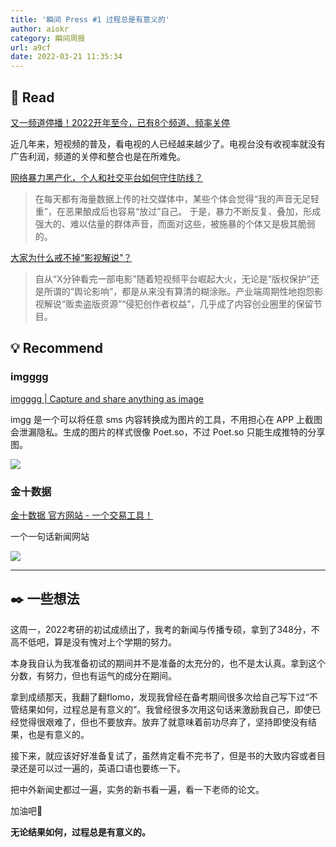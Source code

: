 ```yaml
---
title: '瞬间 Press #1 过程总是有意义的'
author: aiokr
category: 瞬间周报
url: a9cf
date: 2022-03-21 11:35:34
---
```


## 📖 Read

[又一频道停播！2022开年至今，已有8个频道、频率关停](https://mp.weixin.qq.com/s?__biz=MjM5Nzk3MTYxMg==&mid=2650435938&idx=1&sn=a32b8ebaaa7cf92b94c285fa5f9f0568&chksm=bedf029189a88b87ccd383d51448ca04dab11cff1d11a3477392fd4b9000fe65b96df75e3191#rd)

近几年来，短视频的普及，看电视的人已经越来越少了。电视台没有收视率就没有广告利润，频道的关停和整合也是在所难免。

[网络暴力黑产化，个人和社交平台如何守住防线？](https://mp.weixin.qq.com/s?__biz=MzA3MzQ1MzQzNA==&mid=2656984148&idx=1&sn=f741bc7e017783da8b25316880d646b3&chksm=84a42641b3d3af571ece3357bcf61d20ea3ed627625df530e87f54867c9cf4e030ad7de17df1#rd)

> 在每天都有海量数据上传的社交媒体中，某些个体会觉得“我的声音无足轻重”，在恶果酿成后也容易“放过”自己。
于是，暴力不断反复、叠加，形成强大的、难以估量的群体声音，而面对这些，被施暴的个体又是极其脆弱的。
> 

[大家为什么戒不掉“影视解说”？](https://mp.weixin.qq.com/s?__biz=MjM5Nzk3MTYxMg==&mid=2650435751&idx=1&sn=a3b1017ecf85c0e17ab444267ebeb867&chksm=bedf035489a88a423f5afc15fb586cfa65c8e46c2a3e9c0cb8de6e49eb46865d20a0a2ebabd9#rd)

> 自从“X分钟看完一部电影”随着短视频平台崛起大火，无论是“版权保护”还是所谓的“舆论影响”，都是从来没有算清的糊涂账。产业端周期性地抱怨影视解说“贩卖盗版资源”“侵犯创作者权益”，几乎成了内容创业圈里的保留节目。
> 

## 💡 Recommend

### imgggg

[imgggg | Capture and share anything as image](https://imgg.gg/)

imgg 是一个可以将任意 sms 内容转换成为图片的工具，不用担心在 APP 上截图会泄漏隐私。生成的图片的样式很像 Poet.so，不过 Poet.so 只能生成推特的分享图。

![](//imgur.lzmun.com/picgo/after2022/imggggg-export-2.png_itp)

### 金十数据

[金十数据 官方网站 - 一个交易工具！](https://www.jin10.com/)

一个一句话新闻网站

![](//imgur.lzmun.com/picgo/after2022/Untitled.png_itp)

---

## ✒️ 一些想法

这周一，2022考研的初试成绩出了，我考的新闻与传播专硕，拿到了348分，不高不低吧，算是没有愧对上个学期的努力。

本身我自认为我准备初试的期间并不是准备的太充分的，也不是太认真。拿到这个分数，有努力，但也有运气的成分在期间。

拿到成绩那天，我翻了翻flomo，发现我曾经在备考期间很多次给自己写下过“不管结果如何，过程总是有意义的”。我曾经很多次用这句话来激励我自己，即使已经觉得很艰难了，但也不要放弃。放弃了就意味着前功尽弃了，坚持即使没有结果，也是有意义的。

接下来，就应该好好准备复试了，虽然肯定看不完书了，但是书的大致内容或者目录还是可以过一遍的，英语口语也要练一下。

把中外新闻史都过一遍，实务的新书看一遍，看一下老师的论文。

加油吧💪

**无论结果如何，过程总是有意义的。**
